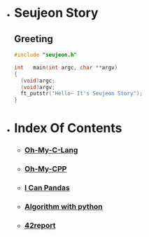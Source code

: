 - # Seujeon Story
  ## Greeting
  ```c
  #include "seujeon.h"

  int   main(int argc, char **argv)
  {
    (void)argc;
    (void)argv;
    ft_putstr("Hello~ It's Seujeon Story");
  }
  ```

- # Index Of Contents

  - ### [Oh-My-C-Lang](https://github.com/42starter/seujeon_story/tree/main/oh-my-c-lang)

  - ### [Oh-My-CPP](https://github.com/42starter/seujeon_story/tree/main/oh-my-cpp)

  - ### [I Can Pandas](https://github.com/42starter/seujeon_story/tree/main/i-can-pandas)

  - ### [Algorithm with python](https://github.com/Err0rCode7/algorithm)

  - ### [42report](https://github.com/42starter/seujeon_story/tree/main/42report)
